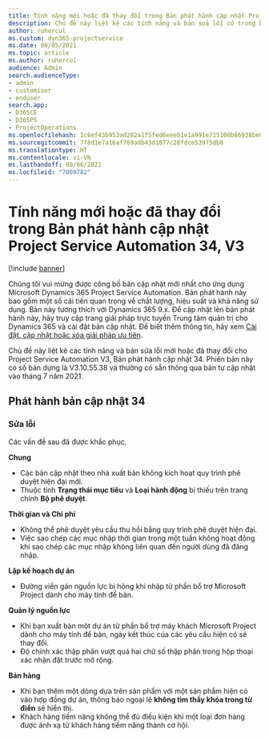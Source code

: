 ```yaml
---
title: Tính năng mới hoặc đã thay đổi trong Bản phát hành cập nhật Project Service Automation 34, V3
description: Chủ đề này liệt kê các tính năng và bản sửa lỗi có trong Bản phát hành cập nhật Project Service Automation 34, V3.
author: ruhercul
ms.custom: dyn365-projectservice
ms.date: 08/05/2021
ms.topic: article
ms.author: ruhercul
audience: Admin
search.audienceType:
- admin
- customizer
- enduser
search.app:
- D365CE
- D365PS
- ProjectOperations
ms.openlocfilehash: 1c8ef43b953ad282a1f5fed6eeeb1e1a991e715100b66938be03b5b5f3da575e
ms.sourcegitcommit: 7f8d1e7a16af769adb43d1877c28fdce53975db8
ms.translationtype: HT
ms.contentlocale: vi-VN
ms.lasthandoff: 08/06/2021
ms.locfileid: "7009782"
---
```

# <a name="whats-new-or-changed-in-project-service-automation-update-release-34-v3"></a>Tính năng mới hoặc đã thay đổi trong Bản phát hành cập nhật Project Service Automation 34, V3

[!include [banner](../includes/psa-now-project-operations.md)]

Chúng tôi vui mừng được công bố bản cập nhật mới nhất cho ứng dụng Microsoft Dynamics 365 Project Service Automation. Bản phát hành này bao gồm một số cải tiến quan trọng về chất lượng, hiệu suất và khả năng sử dụng. Bản này tương thích với Dynamics 365 9.x. Để cập nhật lên bản phát hành này, hãy truy cập trang giải pháp trực tuyến Trung tâm quản trị cho Dynamics 365 và cài đặt bản cập nhật. Để biết thêm thông tin, hãy xem [Cài đặt, cập nhật hoặc xóa giải pháp ưu tiên](/power-platform/admin/install-remove-preferred-solution).

Chủ đề này liệt kê các tính năng và bản sửa lỗi mới hoặc đã thay đổi cho Project Service Automation V3, Bản phát hành cập nhật 34. Phiên bản này có số bản dựng là V3.10.55.38 và thường có sẵn thông qua bản tự cập nhật vào tháng 7 năm 2021.

## <a name="update-release-34"></a>Phát hành bản cập nhật 34

### <a name="bug-fixes"></a>Sửa lỗi
Các vấn đề sau đã được khắc phục.

**Chung**

- Các bản cập nhật theo nhà xuất bản không kích hoạt quy trình phê duyệt hiện đại mới.
- Thuộc tính **Trạng thái mục tiêu** và **Loại hành động** bị thiếu trên trang chính **Bộ phê duyệt**.

**Thời gian và Chi phí**

- Không thể phê duyệt yêu cầu thu hồi bằng quy trình phê duyệt hiện đại.
- Việc sao chép các mục nhập thời gian trong một tuần không hoạt động khi sao chép các mục nhập không liên quan đến người dùng đã đăng nhập.

**Lập kế hoạch dự án**

- Đường viền gán nguồn lực bị hỏng khi nhập từ phần bổ trợ Microsoft Project dành cho máy tính để bàn.

**Quản lý nguồn lực**

- Khi bạn xuất bản một dự án từ phần bổ trợ máy khách Microsoft Project dành cho máy tính để bàn, ngày kết thúc của các yêu cầu hiện có sẽ thay đổi.
- Độ chính xác thập phân vượt quá hai chữ số thập phân trong hộp thoại xác nhận đặt trước mở rộng.

**Bán hàng**

- Khi bạn thêm một dòng dựa trên sản phẩm với một sản phẩm hiện có vào hợp đồng dự án, thông báo ngoại lệ **không tìm thấy khóa trong từ điển** sẽ hiển thị.
- Khách hàng tiềm năng không thể đủ điều kiện khi một loại đơn hàng được ánh xạ từ khách hàng tiềm năng thành cơ hội.
